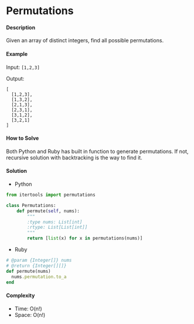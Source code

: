 # Permutations

#### Description

Given an array of distinct integers, find all possible permutations.

#### Example
Input: `[1,2,3]`

Output:

```
[
  [1,2,3],
  [1,3,2],
  [2,1,3],
  [2,3,1],
  [3,1,2],
  [3,2,1]
]
```

#### How to Solve

Both Python and Ruby has built in function to generate permutations. If not, recursive solution with backtracking is the way to find it.

#### Solution
- Python

```python
from itertools import permutations

class Permutations:
    def permute(self, nums):
        """
        :type nums: List[int]
        :rtype: List[List[int]]
        """
        return [list(x) for x in permutations(nums)]
```

- Ruby

```ruby
# @param {Integer[]} nums
# @return {Integer[][]}
def permute(nums)
  nums.permutation.to_a
end
```

#### Complexity
- Time: O(n!)
- Space: O(n!)